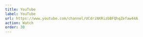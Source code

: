 ```yaml
---
title: YouTube
label: YouTube
url: https://www.youtube.com/channel/UCdriNXRizbBFQhqZefaw44A
action: Watch
order: 30
---
```


